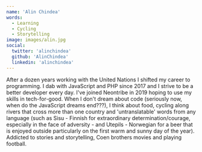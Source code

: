 ```yaml
---
name: 'Alin Chindea'
words:
  - Learning
  - Cycling
  - Storytelling
image: images/alin.jpg
social:
  twitter: 'alinchindea'
  github: 'AlinChindea'
  linkedin: 'alinchindea'
---
```


After a dozen years working with the United Nations I shifted my career to programming. I dab with JavaScript and PHP since 2017 and I strive to be a better developer every day. I've joined Neontribe in 2019 hoping to use my skills in tech-for-good. When I don't dream about code (seriously now, when do the JavaScript dreams end???), I think about food, cycling along rivers that cross more than one country and 'untranslatable' words from any language (such as Sisu - Finnish for extraordinary determination/courage, especially in the face of adversity - and Utepils - Norwegian for a beer that is enjoyed outside particularly on the first warm and sunny day of the year). Addicted to stories and storytelling, Coen brothers movies and playing football.
